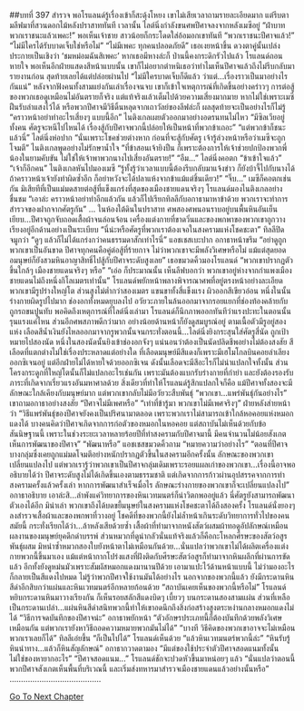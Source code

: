 ##บทที่ 397 สำรวจ
พอโรแลนด์รู้เรื่องเข้าก็สะดุ้งโหยง
เขาไม่เสียเวลาถามรายละเอียดมาก แต่รีบตามลีฟมาที่สวนดอกไม้หลังปราสาททันที เวลานั้น ไลต์นิ่งกำลังขนศพปีศาจลงจากหลังเมซีอยู่
“ฝ่าบาท พวกเราชนะแล้วเพคะ!” พอเห็นเจ้าชาย สาวน้อยก็กระโดดใส่อ้อมอกเขาทันที “พวกเราชนะปีศาจแล้ว!”
“ไม่มีใครได้รับบาดเจ็บใช่หรือไม่”
“ไม่มีเพคะ ทุกคนปลอดภัยดี” เธอเงยหน้าขึ้น ดวงตาคู่นั้นเปล่งประกายเป็นเชิงว่า ‘ชมหม่อมฉันสิเพคะ’ หากเธอมีหางล่ะก็ ป่านนี้คงกระดิกรัวไปแล้ว
โรแลนด์ถอนหายใจ พอเห็นอีกฝ่ายแสดงสีหน้าแบบนั้น เขาก็ไม่อยากตำหนิเธอว่าทำไมเห็นปีศาจแล้วถึงไม่รีบกลับมารายงานก่อน สุดท้ายเลยได้แต่ปล่อยผ่านไป “ไม่มีใครบาดเจ็บก็ดีแล้ว ว่าแต่...เรื่องราวเป็นมาอย่างไรกันแน่”
หลังจากฟังคนทั้งสามแย่งกันเล่าเรื่องจนจบ เขาก็เข้าใจเหตุการณ์ที่เกิดขึ้นอย่างคร่าวๆ
การต่อสู้ของพวกเธอดูเหมือนไม่อันตรายก็จริง แต่แท้จริงแล้วเต็มไปด้วยความเสี่ยงมากมาย หากไม่ใช่เพราะเมซีฝืนรับลำแสงไว้ได้ หรือพวกปีศาจมีวิธีดิ้นหลุดจากเถาวัลย์ของลีฟล่ะก็ ผลสุดท้ายจะเป็นอย่างไรก็ไม่รู้
“คราวหน้าอย่าทำอะไรเสี่ยงๆ แบบนี้อีก” ไนติงเกลเผยตัวออกมาอย่างอดรนทนไม่ไหว “มีซิลเวียอยู่ทั้งคน ศัตรูจะหนีไปไหนได้ เรื่องสู้กับปีศาจพวกนี้ปล่อยให้เป็นหน้าที่พวกข้าเถอะ”
“แต่พวกข้าก็ชนะแล้วนี่” ไลต์นิ่งห่อปาก
“นั่นเพราะโชคช่วยต่างหาก ก่อนที่จะสู้กับศัตรู เจ้ารู้ล่วงหน้าหรือว่าเมซีจะถูกโจมตี” ไนติงเกลพูดอย่างไม่รักษาน้ำใจ “ที่ข้าสอนเจ้ายิงปืน ก็เพราะต้องการให้เจ้าช่วยปกป้องพวกพี่น้องในยามคับขัน ไม่ใช่ให้เจ้าพาพวกนางไปเสี่ยงอันตราย!”
“อืม...” ไลต์นิ่งคอตก “ข้าเข้าใจแล้ว”
“เจ้าก็อีกคน” ไนติงเกลหันไปมองเมซี “รู้ทั้งรู้ว่าเวลาแบบนี้ต้องรีบกลับมาแจ้งข่าว ก็ยังบ้าจี้ไปกับนางได้ ถ้าคราวหน้าเจ้ายังทำผิดซ้ำอีก ก็อย่าหวังจะได้ปลาแห้งจากข้าแม้แต่ชิ้นเดียว!”
“จิ๊บ...” เมซีก็คอตกเช่นกัน
มิเสียทีที่เป็นแม่มดสายต่อสู้ที่แข็งแกร่งที่สุดของเมืองชายแดนจริงๆ โรแลนด์มองไนติงเกลอย่างชื่นชม “เอาล่ะ คราวหน้าอย่าทำอีกแล้วกัน แล้วก็ไปเรียกทิลลีกับอกาธามาหาข้าด้วย พวกเราจะทำการสำรวจของฝากจากศัตรูกัน”
...
ในห้องใต้ดินในปราสาท ศพสองศพนอนราบอยู่บนพื้นหินอันเย็นเยียบ...ปีศาจถูกจับถอดเสื้อผ้าจนล่อนจ้อน เครื่องแต่งกายที่ขาดวิ่นและของพกพาของพวกเขาถูกวางเรียงอยู่อีกด้านอย่างเป็นระเบียบ
“นี่น่ะหรือศัตรูที่พวกเราต้องเจอในสงครามแห่งโชคชะตา” ทิลลีปิดจมูกว่า
“ดูๆ แล้วก็ไม่ได้แกร่งกว่าคนธรรมดาสักเท่าไรนี่” แอชเชสเบะปาก
อกาธาหน้าขรึม “อย่าดูถูกพวกเขาเป็นอันขาด ปีศาจทุกคนคือคู่ต่อสู้ที่ร้ายกาจ ไม่ว่าพวกเขาจะมีพลังวิเศษหรือไม่ แม้แต่สุดยอดอมนุษย์ก็ยังสวมหินอาญาสิทธิ์ไปสู้กับปีศาจระดับสูงเลย” เธอขมวดคิ้วมองโรแลนด์ “พวกเขาปรากฏตัวขึ้นใกล้ๆ เมืองชายแดนจริงๆ หรือ”
“เอ่อ ก็ประมาณนั้น เห็นลีฟบอกว่า พวกเขาอยู่ห่างจากกำแพงเมืองชายแดนไม่ถึงหนึ่งกิโลเมตรเท่านั้น” โรแลนด์พยักหน้าพลางพิจารณาศพที่อยู่ตรงหน้าอย่างละเอียด
พวกเขามีรูปร่างใหญ่โต ส่วนสูงไม่ต่ำกว่าสองเมตร แขนขาทั้งสี่แข็งแรง ผิวออกสีเขียวอ่อน หนึ่งในนั้นร่างกายผิดรูปไปมาก ช่องอกทั้งหมดยุบลงไป อวัยวะภายในล้นออกมาจากรอยแยกที่ช่องท้องคล้ายกับถูกรถขนปูนทับ พอคิดถึงเหตุการณ์ที่ไลต์นิ่งเล่ามา โรแลนด์ก็นึกภาพออกทันทีว่าแรงปะทะในตอนนั้นรุนแรงแค่ไหน
ส่วนอีกศพสภาพดีกว่ามาก อย่างน้อยด้านหน้าก็ยังดูสมบูรณ์อยู่ ตามเนื้อตัวมีรูอยู่สองแห่ง เลือดสีน้ำเงินยังไหลออกมาจากรูพวกนั้นจนกระทั่งตอนนี้...ไลต์นิ่งยิงกระสุนใส่ศัตรูสี่นัด ถูกเป้าหมายไปสองนัด หนึ่งในสองนัดนั้นยิงเข้าช่องอกจังๆ แน่นอนว่าต้องเป็นนัดปลิดชีพอย่างไม่ต้องสงสัย
สีเลือดที่แตกต่างไม่ใช่เรื่องประหลาดแต่อย่างใด ที่เลือดมนุษย์มีสีแดงก็เพราะมีเฮโมโกลบินคอยลำเลียงออกซิเจนอยู่ แต่อีกฝ่ายไม่ได้หายใจด้วยออกซิเจน ดังนั้นเลือดจะมีสีอะไรก็ไม่น่าแปลกใจทั้งนั้น
ส่วนโครงกระดูกที่ใหญ่โตนั้นก็ไม่แปลกอะไรเช่นกัน เพราะมันต้องแบกรับร่างกายที่กำยำ และยังต้องรองรับภาระที่เกิดจากเรี่ยวแรงอันมหาศาลด้วย
สิ่งเดียวที่ทำให้โรแลนด์รู้สึกแปลกใจก็คือ แม้ปีศาจทั้งสองจะมีลักษณะใกล้เคียงกับมนุษย์มาก แต่พวกเขากลับไม่มีอวัยวะสืบพันธุ์
“พวกเขา...แพร่พันธุ์กันอย่างไร” เขาถามอกาธาอย่างสงสัย “ปีศาจไม่มีเพศหรือ”
“เท่าที่ข้ารู้มา พวกเขาไม่มีเพศจริงๆ” ฝ่ายหลังส่ายหน้าว่า “วิธีแพร่พันธุ์ของปีศาจยังคงเป็นปริศนามาตลอด เพราะพวกเราไม่สามารถเข้าใกล้หอคอยแห่งหมอกแดงได้ บางคนคิดว่าปีศาจเกิดจากการก่อตัวของหมอกในหอคอย แต่สถาบันไม่เห็นด้วยกับข้อสันนิษฐานนี้ เพราะในช่วงระยะเวลาหลายร้อยปีที่ทำสงครามกับปีศาจมานี้ มีคนจำนวนไม่น้อยสังเกตเห็นการพัฒนาของปีศาจ”
“พัฒนาหรือ” แอชเชสขมวดคิ้วถาม “หมายความว่าอย่างไร”
“ตอนที่ปีศาจบางกลุ่มซึ่งเคยถูกแม่มดโจมตีอย่างหนักปรากฏตัวขึ้นในสงครามอีกครั้งนั้น ลักษณะของพวกเขาเปลี่ยนแปลงไป แต่พวกเรารู้ว่าพวกเขาเป็นปีศาจกลุ่มเดิมเพราะรอยแผลเก่าของพวกเขา...เรื่องนี้อาจพออธิบายได้ว่า ปีศาจระดับสูงไม่ได้เกิดขึ้นเองตามธรรมชาติ แต่เกิดจากการก้าวผ่านอุปสรรคจากการทำสงครามครั้งแล้วครั้งเล่า หากการพัฒนาสำเร็จเมื่อไร ลักษณะร่างกายของพวกเขาก็จะเปลี่ยนแปลงไป” อกาธาอธิบาย
เอาล่ะสิ...ลำพังแค่วิทยาการของหินเวทมนตร์ก็น่าวิตกพออยู่แล้ว นี่ศัตรูยังสามารถพัฒนาตัวเองได้อีก มิน่าเล่า พวกเขาถึงได้บดขยี้มนุษย์ในสงครามแห่งโชคชะตาได้ถึงสองครั้ง
โรแลนด์นั่งยองๆ ลงสำรวจเสื้อผ้าและของพกพาที่วางอยู่
โชคดีที่ของพวกนี้ยังไม่ล้ำหน้าเกินระดับวิทยาการทั่วไปของคนสมัยนี้ กระทั่งเรียกได้ว่า...ล้าหลังเสียด้วยซ้ำ เสื้อผ้าที่ทำมาจากหนังสัตว์ผสมผ้าทอดูอัปลักษณ์เหมือนผลงานของมนุษย์ยุคดึกดำบรรพ์ ส่วนหมวกที่ดูน่ากลัวนั่นแท้จริงแล้วก็คือกะโหลกศีรษะของสัตว์อสูรพันธุ์ผสม มิหนำซ้ำหมวกสองใบยังหน้าตาไม่เหมือนกันด้วย...นั่นแปลว่าพวกเขาไม่ได้ผลิตเครื่องแต่งกายพวกนี้ขึ้นมาเอง
แม้แต่หน้ากากโปร่งแสงที่ฝังติดกับศีรษะสัตว์อสูรก็ทำมาจากหินผลึกที่ผ่านการขัดแล้ว อีกทั้งยังดูหม่นมัวเพราะสัมผัสหมอกแดงมานานปีด้วย เอามาแปะไว้ด้านหน้าแบบนี้ ไม่ว่ามองอะไรก็กลายเป็นสีแดงไปหมด ไม่รู้ว่าพวกปีศาจใช้งานมันได้อย่างไร
นอกจากของพวกนี้แล้ว ยังมีกระดานหินสีดำอีกสิบกว่าแผ่นและหินเวทมนตร์อีกหลายก้อนด้วย
“สถาบันเคยเห็นของพวกนี้หรือไม่” โรแลนด์หยิบกระดานหินมาวางเรียงกัน ก็เห็นรอยสลักสีแดงบิดๆ เบี้ยวๆ บนกระดานสองสามแผ่น ส่วนที่เหลือเป็นกระดานเปล่า...แผ่นหินสีดำสนิทพวกนี้ทำให้เขาอดนึกถึงสิ่งก่อสร้างสูงตระหง่านกลางหมอกแดงไม่ได้
“วิธีการจดบันทึกของปีศาจน่ะ” อกาธาพยักหน้า “ตัวอักษรประเภทนี้ก็ต้องบันทึกด้วยพลังวิเศษเหมือนกัน แต่พวกเรายังหาวิธีถอดความหมายพวกมันไม่ได้”
“บางที วิธีคิดของพวกเขาอาจจะไม่เหมือนพวกเราเลยก็ได้” ทิลลีเอ่ยขึ้น
“ก็เป็นไปได้” โรแลนด์เห็นด้วย “แล้วหินเวทมนตร์พวกนี้ล่ะ”
“หินรับรู้ หินนำทาง...แล้วก็หินสัญลักษณ์” อกาธากวาดตามอง “มีแต่ของใช้ประจำตัวปีศาจสอดแนมทั้งนั้น ไม่ใช่ของหายากอะไร”
“ปีศาจสอดแนม...” โรแลนด์ชักจะปวดหัวขึ้นมาหน่อยๆ แล้ว “นั่นแปลว่าตอนนี้ พวกปีศาจสังเกตเห็นพื้นที่บริเวณนี้ และเริ่มส่งทหารมาสำรวจเมืองชายแดนแล้วอย่างนั้นหรือ”
………………………………….




[Go To Next Chapter]( ./310.md)